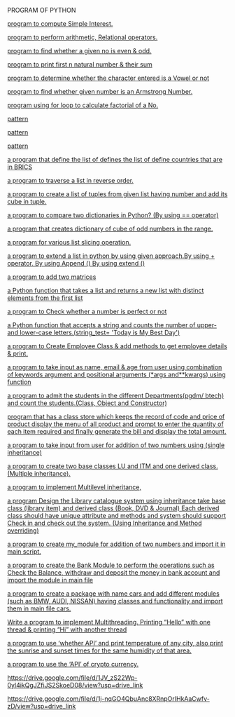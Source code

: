 PROGRAM OF PYTHON





 [ program to compute Simple Interest.](https://github.com/BHAGATBHAGYASHREE/pythonlabmanual/blob/f233e06a1287e22a26f9793677b7eaa18a16e913/simpleinterest.PY)

   
[program to perform arithmetic, Relational operators.](https://github.com/BHAGATBHAGYASHREE/pythonlabmanual/blob/5ee732642139273eb98336a4bd45d7840b6666b8/simplecalculator.PY)


[program to find whether a given no is even & odd.](https://github.com/BHAGATBHAGYASHREE/pythonlabmanual/blob/5ee732642139273eb98336a4bd45d7840b6666b8/evenorodd.py)


 [ program to print first n natural number & their sum](https://github.com/BHAGATBHAGYASHREE/pythonlabmanual/blob/5ee732642139273eb98336a4bd45d7840b6666b8/sumofnaturalnum.py)


[  program to determine whether the character entered is a Vowel or not](https://github.com/BHAGATBHAGYASHREE/pythonlabmanual/blob/5ee732642139273eb98336a4bd45d7840b6666b8/checkthevowel.py)


[program to find whether given number is an Armstrong Number.](https://github.com/BHAGATBHAGYASHREE/pythonlabmanual/blob/5ee732642139273eb98336a4bd45d7840b6666b8/armstrongnumber.py)


 [program using for loop to calculate factorial of a No.](https://github.com/BHAGATBHAGYASHREE/pythonlabmanual/blob/43e571c509a6872409ee7d5dbc1e402b12b6a2d5/factorial.py)


[pattern](https://github.com/BHAGATBHAGYASHREE/pythonlabmanual/blob/43e571c509a6872409ee7d5dbc1e402b12b6a2d5/pyramid.py)


[pattern](https://github.com/BHAGATBHAGYASHREE/pythonlabmanual/blob/43e571c509a6872409ee7d5dbc1e402b12b6a2d5/starpattern.py)



[pattern](https://github.com/BHAGATBHAGYASHREE/pythonlabmanual/blob/43e571c509a6872409ee7d5dbc1e402b12b6a2d5/123pattern.py)



[a program that define the list of defines the list of define countries
that are in BRICS](https://github.com/BHAGATBHAGYASHREE/pythonlabmanual/blob/2b08a677e74d4af63c94f16ec075ada5cc9f16c9/bricscountry.py)


[a program to traverse a list in reverse order.](https://github.com/BHAGATBHAGYASHREE/pythonlabmanual/blob/2b08a677e74d4af63c94f16ec075ada5cc9f16c9/numberinreverse.py)


[a program to create a list of tuples from given list having number
and add its cube in tuple.](https://github.com/BHAGATBHAGYASHREE/pythonlabmanual/blob/04cc8403a5871a1d1ee773d0b28846db1be073e5/cube.py)



[a program to compare two dictionaries in Python? (By using == operator)](https://github.com/BHAGATBHAGYASHREE/pythonlabmanual/blob/04cc8403a5871a1d1ee773d0b28846db1be073e5/dictonariesareequal.py)


[ a program that creates dictionary of cube of odd numbers in the
range.](https://github.com/BHAGATBHAGYASHREE/pythonlabmanual/blob/04cc8403a5871a1d1ee773d0b28846db1be073e5/cuberoot.py)


[a program for various list slicing operation.](https://github.com/BHAGATBHAGYASHREE/pythonlabmanual/blob/04cc8403a5871a1d1ee773d0b28846db1be073e5/sliced.py)



[a program to extend a list in python by using given approach.By using + operator.
 By using Append ()
 By using extend ()]()


[a program to add two matrices]()

[a Python function that takes a list and returns a new list with distinct
elements from the first list]()


[a program to Check whether a number is perfect or not]()

[a Python function that accepts a string and counts the number of
upper- and lower-case letters.(string_test= 'Today is My Best Day')]()


[a program to Create Employee Class & add methods to get
employee details & print.]()


[a program to take input as name, email & age from user using
combination of keywords argument and positional arguments (*args
and**kwargs) using function]()


[a program to admit the students in the different Departments(pgdm/
btech) and count the students.(Class, Object and Constructor)]()

[ program that has a class store which keeps the record of code and
price of product display the menu of all product and prompt to enter the
quantity of each item required and finally generate the bill and display the
total amount.]()

[a program to take input from user for addition of two numbers using
(single inheritance)]()

[a program to create two base classes LU and ITM and one derived
class. (Multiple inheritance).]()

[a program to implement Multilevel inheritance,]()


[a program Design the Library catalogue system using inheritance
take base class (library item) and derived class (Book, DVD & Journal) Each
derived class should have unique attribute and methods and system should
support Check in and check out the system. (Using Inheritance and Method
overriding)]()



[a program to create my_module for addition of two numbers and
import it in main script.]()



[a program to create the Bank Module to perform the operations such
as Check the Balance, withdraw and deposit the money in bank account and
import the module in main file]()



[ a program to create a package with name cars and add different
modules (such as BMW, AUDI, NISSAN) having classes and functionality
and import them in main file cars.]()




[Write a program to implement Multithreading. Printing “Hello” with one
thread & printing “Hi” with another thread]()


[a program to use ‘whether API’ and print temperature of any city,
also print the sunrise and sunset times for the same humidity of that area.]()


[a program to use the ‘API’ of crypto currency.]()





https://drive.google.com/file/d/1JV_zS22Wp-0yl4ikQgJZfiJS2SkoeD08/view?usp=drive_link

[]()

https://drive.google.com/file/d/1j-nqGO4QbuAnc8XRnpOrIHkAaCwfv-zD/view?usp=drive_link

